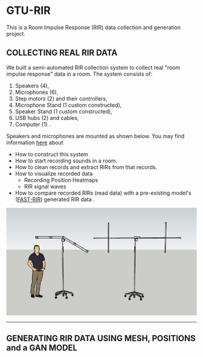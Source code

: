 # GTU-RIR
This is a Room Impulse Response (RIR) data collection and generation project.

## COLLECTING REAL RIR DATA

We built a semi-automated RIR collection system to collect real "room impulse response" data in a room.
The system consists of:
1. Speakers (4), 
2. Microphones (6), 
3. Step motors (2) and their controllers, 
4. Microphone Stand (1 custom constructed),
5. Speaker Stand (1 custom constructed),
6. USB hubs (2) and cables,
7. Computer (1) . 
   
Speakers and microphones are mounted as shown below. 
You may find information [here][01.data_collection] about 
- How to construct this system
- How to start recording sounds in a room.
- How to clean records and extract RIRs from that records.
- How to visualize recorded data
  - Recording Position Heatmaps
  - RIR signal waves
- How to compare recorded RIRs (read data) with a pre-existing model's ([FAST-RIR][FAST-RIR]) generated RIR data .

![RIR Collection System Design][rir_measurement_setup]

---



## GENERATING RIR DATA USING MESH, POSITIONS and a GAN MODEL





[01.data_collection]: 01.data_collection/README.md
[rir_measurement_setup]: README.md.resources/rir-measurement-setup.png
[FAST-RIR]: https://github.com/anton-jeran/FAST-RIR